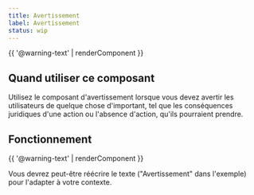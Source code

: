 ```yaml
---
title: Avertissement
label: Avertissement
status: wip
---
```


{{ '@warning-text' | renderComponent }}

## Quand utiliser ce composant

Utilisez le composant d'avertissement lorsque vous devez avertir les
utilisateurs de quelque chose d'important, tel que les conséquences juridiques
d'une action ou l'absence d'action, qu'ils pourraient prendre.

## Fonctionnement

{{ '@warning-text' | renderComponent }}

Vous devrez peut-être réécrire le texte ("Avertissement" dans l'exemple)
pour l'adapter à votre contexte.


